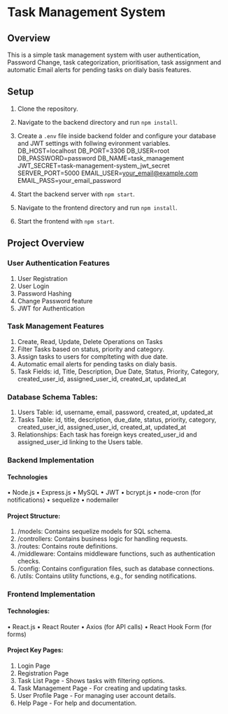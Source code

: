 # Task Management System

## Overview

This is a simple task management system with user authentication, Password Change, task categorization, prioritisation, task assignment and automatic Email alerts for pending tasks on dialy basis features.

## Setup

1. Clone the repository.

2. Navigate to the backend directory and run `npm install`.

3. Create a `.env` file inside backend folder and configure your database and JWT settings with follwing evironment variables.
    DB_HOST=localhost
    DB_PORT=3306
    DB_USER=root
    DB_PASSWORD=password
    DB_NAME=task_management
    JWT_SECRET=task-management-system_jwt_secret
    SERVER_PORT=5000
    EMAIL_USER=your_email@example.com
    EMAIL_PASS=your_email_password

4. Start the backend server with `npm start`.

5. Navigate to the frontend directory and run `npm install`.

6. Start the frontend with `npm start`.


## Project Overview ##

### User Authentication Features

1. User Registration
2. User Login
3. Password Hashing
4. Change Password feature
5. JWT for Authentication

### Task Management Features

1. Create, Read, Update, Delete Operations on Tasks
2. Filter Tasks based on status, priority and category.
3. Assign tasks to users for complteting with due date.
4. Automatic email alerts for pending tasks on dialy basis.
5. Task Fields: id, Title, Description, Due Date, Status, Priority, Category, created_user_id, assigned_user_id, created_at, updated_at

###  Database Schema Tables:
1.	Users Table:  id, username, email, password, created_at, updated_at
2.	Tasks Table:  id, title, description, due_date, status, priority, category, created_user_id,  assigned_user_id, created_at, updated_at
3.	Relationships:  Each task has foreign keys created_user_id and assigned_user_id linking to the Users table.

###  Backend Implementation 

#### Technologies
•	Node.js
•	Express.js
•	MySQL
•	JWT
•	bcrypt.js
•	node-cron (for notifications)
•	sequelize
•	nodemailer


#### Project Structure:
1. /models: Contains sequelize models for SQL schema.
2. /controllers: Contains business logic for handling requests.
3. /routes: Contains route definitions.
4. /middleware: Contains middleware functions, such as authentication checks.
5. /config: Contains configuration files, such as database connections.
6. /utils: Contains utility functions, e.g., for sending notifications.

### Frontend Implementation

#### Technologies:
•	React.js
•	React Router
•	Axios (for API calls)
•	React Hook Form (for forms)

#### Project Key Pages:
1.	Login Page
2.	Registration Page
3.	Task List Page - Shows tasks with filtering options.
4.	Task Management Page - For creating and updating tasks.
5.	User Profile Page - For managing user account details.
6.	Help Page - For help and documentation.


